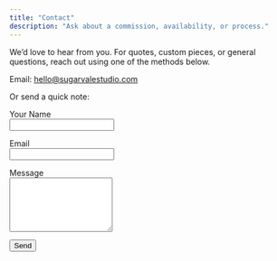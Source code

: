 ```yaml
---
title: "Contact"
description: "Ask about a commission, availability, or process."
---
```


We’d love to hear from you. For quotes, custom pieces, or general questions, reach out using one of the methods below.

Email: [hello@sugarvalestudio.com](mailto:hello@sugarvalestudio.com)

<!-- Instagram: [@sugarvalestudio](https://instagram.com/sugarvalestudio) -->

<!-- Phone (voice / text): (555) 555-5555 -->

Or send a quick note:

<form name="contact" method="POST" data-netlify="true" netlify-honeypot="bot-field">
  <input type="hidden" name="form-name" value="contact" />
  <p style="display:none">
    <label>Don’t fill this out if you're human: <input name="bot-field" /></label>
  </p>
  <p>
    <label>Your Name<br>
      <input type="text" name="name" required>
    </label>
  </p>
  <p>
    <label>Email<br>
      <input type="email" name="email" required>
    </label>
  </p>
  <p>
    <label>Message<br>
      <textarea name="message" rows="6" required></textarea>
    </label>
  </p>
  <p>
    <button type="submit" class="btn btn-sm">Send</button>
  </p>
</form>
